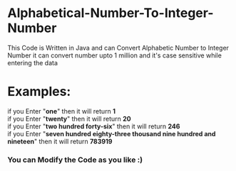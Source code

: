 # Alphabetical-Number-To-Integer-Number

This Code is Written in Java and can Convert Alphabetic Number to Integer Number 
it can convert number upto 1 million
and it's case sensitive while entering the data

# Examples:

if you Enter "**one**" then it will return **1**\
if you Enter "**twenty**" then it will return **20**\
if you Enter "**two hundred forty-six**" then it will return **246**\
if you Enter "**seven hundred eighty-three thousand nine hundred and nineteen**" then it will return **783919**
### You can Modify the Code as you like :)
